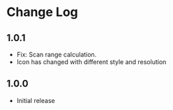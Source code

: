 # Change Log

## 1.0.1

-   Fix: Scan range calculation.
-   Icon has changed with different style and resolution

## 1.0.0

-   Initial release
